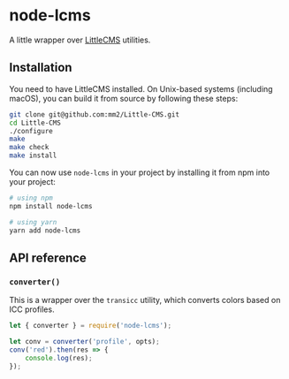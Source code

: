 # node-lcms

A little wrapper over [LittleCMS](https://github.com/mm2/Little-CMS) utilities.

## Installation

You need to have LittleCMS installed. On Unix-based systems (including macOS), you can build it from source by following these steps:

```bash
git clone git@github.com:mm2/Little-CMS.git
cd Little-CMS
./configure
make
make check
make install
```

You can now use `node-lcms` in your project by installing it from npm into your project:

```bash
# using npm
npm install node-lcms

# using yarn
yarn add node-lcms
```

## API reference

### `converter()`

This is a wrapper over the `transicc` utility, which converts colors based on ICC profiles.

```js
let { converter } = require('node-lcms');

let conv = converter('profile', opts);
conv('red').then(res => {
	console.log(res);
});
```
